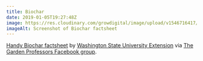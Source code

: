 ```yaml
---
title: Biochar
date: 2019-01-05T19:27:48Z
image: https://res.cloudinary.com/growdigital/image/upload/v1546716417/biochar-190105.png
imageAlt: Screenshot of Biochar factsheet
---
```


[Handy Biochar factsheet](http://cru.cahe.wsu.edu/CEPublications/FS147E/FS147E.pdf) by [Washington State University Extension](https://extension.wsu.edu/) via [The Garden Professors Facebook group](https://www.facebook.com/groups/GardenProfessors).
